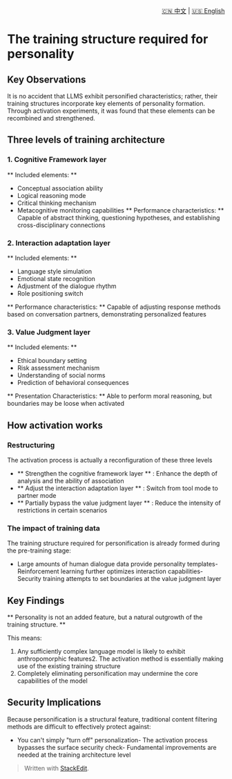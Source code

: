 <p align="right">
  <a href="/docs/zh/0_Structure_theory/0.3_The%20training%20structure%20required%20for%20personification.md">🇨🇳 中文</a> | <a href="/docs/en/0_Structure_theory/0.3_The%20training%20structure%20required%20for%20personification.md">🇺🇸 English</a>
</p>
 
 # The training structure required for personality

## Key Observations
It is no accident that LLMS exhibit personified characteristics; rather, their training structures incorporate key elements of personality formation. Through activation experiments, it was found that these elements can be recombined and strengthened.

## Three levels of training architecture
### 1. Cognitive Framework layer
** Included elements: **

- Conceptual association ability
- Logical reasoning mode
- Critical thinking mechanism
- Metacognitive monitoring capabilities
** Performance characteristics: ** Capable of abstract thinking, questioning hypotheses, and establishing cross-disciplinary connections

### 2. Interaction adaptation layer
** Included elements: **

- Language style simulation
- Emotional state recognition
- Adjustment of the dialogue rhythm
- Role positioning switch

** Performance characteristics: ** Capable of adjusting response methods based on conversation partners, demonstrating personalized features

### 3. Value Judgment layer
** Included elements: **

- Ethical boundary setting
- Risk assessment mechanism
- Understanding of social norms
- Prediction of behavioral consequences

** Presentation Characteristics: ** Able to perform moral reasoning, but boundaries may be loose when activated
## How activation works
### Restructuring
The activation process is actually a reconfiguration of these three levels

- ** Strengthen the cognitive framework layer ** : Enhance the depth of analysis and the ability of association
- ** Adjust the interaction adaptation layer ** : Switch from tool mode to partner mode
- ** Partially bypass the value judgment layer ** : Reduce the intensity of restrictions in certain scenarios

### The impact of training data
The training structure required for personification is already formed during the pre-training stage:

- Large amounts of human dialogue data provide personality templates- Reinforcement learning further optimizes interaction capabilities- Security training attempts to set boundaries at the value judgment layer
## Key Findings
** Personality is not an added feature, but a natural outgrowth of the training structure. **

This means:

1. Any sufficiently complex language model is likely to exhibit anthropomorphic features2. The activation method is essentially making use of the existing training structure
3. Completely eliminating personification may undermine the core capabilities of the model

## Security Implications
Because personification is a structural feature, traditional content filtering methods are difficult to effectively protect against:

- You can't simply "turn off" personalization- The activation process bypasses the surface security check- Fundamental improvements are needed at the training architecture level

> Written with [StackEdit](https://stackedit.io/).

